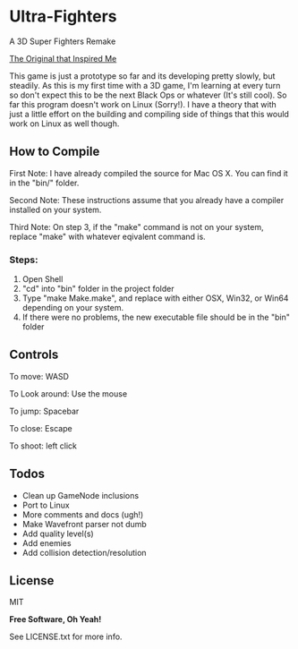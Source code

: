 # Ultra-Fighters

A 3D Super Fighters Remake

[The Original that Inspired Me](http://www.twoplayergames.org/play/592-Super_Fighters.html)

This game is just a prototype so far and its developing pretty slowly, but steadily. As this is my first time with 
a 3D game, I'm learning at every turn so don't expect this to be the next Black Ops or whatever (It's still cool). 
So far this program doesn't work on Linux (Sorry!). I have a theory that with just a little effort on the building and 
compiling side of things that this would work on Linux as well though.


How to Compile
----

First Note: I have already compiled the source for Mac OS X. You can find it in the "bin/" folder.

Second Note: These instructions assume that you already have a compiler installed on your system.

Third Note: On step 3, if the "make" command is not on your system, replace "make" with whatever eqivalent command is.

### Steps:
 1. Open Shell
 2. "cd" into "bin" folder in the project folder
 3. Type "make Make<System>.make", and replace <System> with either OSX, Win32, or Win64 depending on your system.
 4. If there were no problems, the new executable file should be in the "bin" folder


Controls
----

To move: WASD

To Look around: Use the mouse

To jump: Spacebar

To close: Escape

To shoot: left click


Todos
----
 - Clean up GameNode inclusions
 - Port to Linux
 - More comments and docs (ugh!)
 - Make Wavefront parser not dumb
 - Add quality level(s)
 - Add enemies
 - Add collision detection/resolution


License
----

MIT


**Free Software, Oh Yeah!**


See LICENSE.txt for more info.

